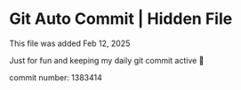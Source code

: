 # Git Auto Commit | Hidden File

This file was added Feb 12, 2025

Just for fun and keeping my daily git commit active 🤪

commit number: 1383414
